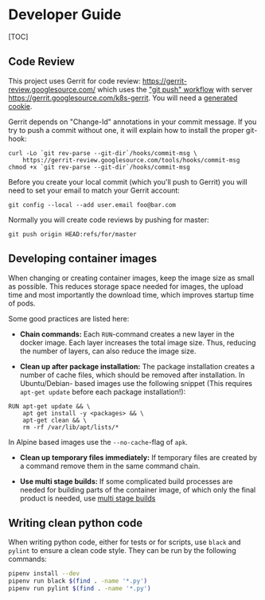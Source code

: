 # Developer Guide

[TOC]

## Code Review

This project uses Gerrit for code review:
https://gerrit-review.googlesource.com/
which uses the ["git push" workflow][1] with server
https://gerrit.googlesource.com/k8s-gerrit. You will need a
[generated cookie][2].

Gerrit depends on "Change-Id" annotations in your commit message.
If you try to push a commit without one, it will explain how to
install the proper git-hook:

```
curl -Lo `git rev-parse --git-dir`/hooks/commit-msg \
    https://gerrit-review.googlesource.com/tools/hooks/commit-msg
chmod +x `git rev-parse --git-dir`/hooks/commit-msg
```

Before you create your local commit (which you'll push to Gerrit)
you will need to set your email to match your Gerrit account:

```
git config --local --add user.email foo@bar.com
```

Normally you will create code reviews by pushing for master:

```
git push origin HEAD:refs/for/master
```

## Developing container images

When changing or creating container images, keep the image size as small as
possible. This reduces storage space needed for images, the upload time and most
importantly the download time, which improves startup time of pods.

Some good practices are listed here:

- **Chain commands:** Each `RUN`-command creates a new layer in the docker image.
Each layer increases the total image size. Thus, reducing the number of layers,
can also reduce the image size.

- **Clean up after package installation:** The package installation creates a
number of cache files, which should be removed after installation. In Ubuntu/Debian-
based images use the following snippet (This requires `apt-get update` before
each package installation!):

```docker
RUN apt-get update && \
    apt get install -y <packages> && \
    apt-get clean && \
    rm -rf /var/lib/apt/lists/*
```

In Alpine based images use the `--no-cache`-flag of `apk`.

- **Clean up temporary files immediately:** If temporary files are created by a
command remove them in the same command chain.

- **Use multi stage builds:** If some complicated build processes are needed for
building parts of the container image, of which only the final product is needed,
use [multi stage builds][3]


[1]: https://gerrit-review.googlesource.com/Documentation/user-upload.html#_git_push
[2]: https://gerrit.googlesource.com/new-password
[3]: https://docs.docker.com/develop/develop-images/multistage-build/

## Writing clean python code

When writing python code, either for tests or for scripts, use `black` and `pylint`
to ensure a clean code style. They can be run by the following commands:

```sh
pipenv install --dev
pipenv run black $(find . -name '*.py')
pipenv run pylint $(find . -name '*.py')
```
